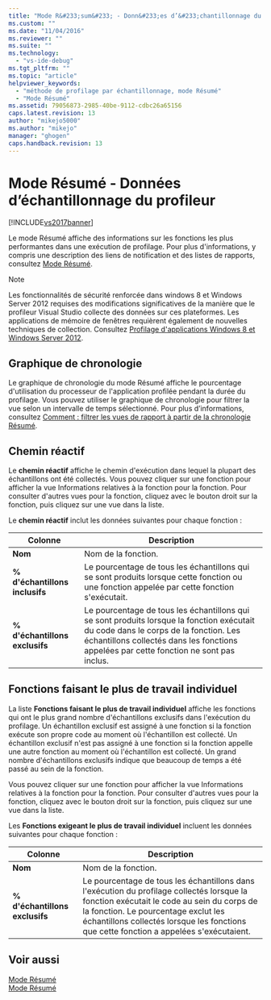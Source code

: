 ```yaml
---
title: "Mode R&#233;sum&#233; - Donn&#233;es d’&#233;chantillonnage du profileur | Microsoft Docs"
ms.custom: ""
ms.date: "11/04/2016"
ms.reviewer: ""
ms.suite: ""
ms.technology: 
  - "vs-ide-debug"
ms.tgt_pltfrm: ""
ms.topic: "article"
helpviewer_keywords: 
  - "méthode de profilage par échantillonnage, mode Résumé"
  - "Mode Résumé"
ms.assetid: 79056873-2985-40be-9112-cdbc26a65156
caps.latest.revision: 13
author: "mikejo5000"
ms.author: "mikejo"
manager: "ghogen"
caps.handback.revision: 13
---
```

# Mode R&#233;sum&#233; - Donn&#233;es d’&#233;chantillonnage du profileur
[!INCLUDE[vs2017banner](../code-quality/includes/vs2017banner.md)]

Le mode Résumé affiche des informations sur les fonctions les plus performantes dans une exécution de profilage.  Pour plus d'informations, y compris une description des liens de notification et des listes de rapports, consultez [Mode Résumé](../profiling/summary-view.md).  
  
> [!NOTE]
>  Les fonctionnalités de sécurité renforcée dans windows 8 et Windows Server 2012 requises des modifications significatives de la manière que le profileur Visual Studio collecte des données sur ces plateformes.  Les applications de mémoire de fenêtres requièrent également de nouvelles techniques de collection.  Consultez [Profilage d'applications Windows 8 et Windows Server 2012](../profiling/performance-tools-on-windows-8-and-windows-server-2012-applications.md).  
  
## Graphique de chronologie  
 Le graphique de chronologie du mode Résumé affiche le pourcentage d'utilisation du processeur de l'application profilée pendant la durée du profilage.  Vous pouvez utiliser le graphique de chronologie pour filtrer la vue selon un intervalle de temps sélectionné.  Pour plus d’informations, consultez [Comment : filtrer les vues de rapport à partir de la chronologie Résumé](../Topic/How%20to:%20Filter%20Report%20Views%20from%20the%20Summary%20Timeline.md).  
  
## Chemin réactif  
 Le **chemin réactif** affiche le chemin d'exécution dans lequel la plupart des échantillons ont été collectés.  Vous pouvez cliquer sur une fonction pour afficher la vue Informations relatives à la fonction pour la fonction.  Pour consulter d'autres vues pour la fonction, cliquez avec le bouton droit sur la fonction, puis cliquez sur une vue dans la liste.  
  
 Le **chemin réactif** inclut les données suivantes pour chaque fonction :  
  
|Colonne|Description|  
|-------------|-----------------|  
|**Nom**|Nom de la fonction.|  
|**% d'échantillons inclusifs**|Le pourcentage de tous les échantillons qui se sont produits lorsque cette fonction ou une fonction appelée par cette fonction s'exécutait.|  
|**% d'échantillons exclusifs**|Le pourcentage de tous les échantillons qui se sont produits lorsque la fonction exécutait du code dans le corps de la fonction.  Les échantillons collectés dans les fonctions appelées par cette fonction ne sont pas inclus.|  
  
## Fonctions faisant le plus de travail individuel  
 La liste **Fonctions faisant le plus de travail individuel** affiche les fonctions qui ont le plus grand nombre d'échantillons exclusifs dans l'exécution du profilage.  Un échantillon exclusif est assigné à une fonction si la fonction exécute son propre code au moment où l'échantillon est collecté.  Un échantillon exclusif n'est pas assigné à une fonction si la fonction appelle une autre fonction au moment où l'échantillon est collecté.  Un grand nombre d'échantillons exclusifs indique que beaucoup de temps a été passé au sein de la fonction.  
  
 Vous pouvez cliquer sur une fonction pour afficher la vue Informations relatives à la fonction pour la fonction.  Pour consulter d'autres vues pour la fonction, cliquez avec le bouton droit sur la fonction, puis cliquez sur une vue dans la liste.  
  
 Les **Fonctions exigeant le plus de travail individuel** incluent les données suivantes pour chaque fonction :  
  
|Colonne|Description|  
|-------------|-----------------|  
|**Nom**|Nom de la fonction.|  
|**% d'échantillons exclusifs**|Le pourcentage de tous les échantillons dans l'exécution du profilage collectés lorsque la fonction exécutait le code au sein du corps de la fonction.  Le pourcentage exclut les échantillons collectés lorsque les fonctions que cette fonction a appelées s'exécutaient.|  
  
## Voir aussi  
 [Mode Résumé](../profiling/summary-view-dotnet-memory-data.md)   
 [Mode Résumé](../profiling/summary-view-instrumentation-data.md)